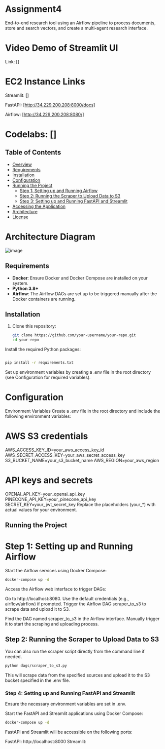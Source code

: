 # Assignment4
End-to-end research tool using an Airflow pipeline to process documents, store and search vectors, and create a multi-agent research interface.

# Video Demo of Streamlit UI
Link: []


# EC2 Instance Links

Streamlit: []

FastAPI: [http://34.229.200.208:8000/docs]

Airflow: [http://34.229.200.208:8080/]

# Codelabs: []

## Table of Contents
- [Overview](#overview)
- [Requirements](#requirements)
- [Installation](#installation)
- [Configuration](#configuration)
- [Running the Project](#running-the-project)
  - [Step 1: Setting up and Running Airflow](#step-1-setting-up-and-running-airflow)
  - [Step 2: Running the Scraper to Upload Data to S3](#step-2-running-the-scraper-to-upload-data-to-s3)
  - [Step 3: Setting up and Running FastAPI and Streamlit](#step-4-setting-up-and-running-fastapi-and-streamlit)
- [Accessing the Application](#accessing-the-application)
- [Architecture](#architecture)
- [License](#license)

# Architecture Diagram
![image](https://github.com/user-attachments/assets/54ac10a4-2b0b-4ace-b838-76d48b4b9d55)

## Requirements

- **Docker**: Ensure Docker and Docker Compose are installed on your system.
- **Python 3.8+**
- **Airflow**: The Airflow DAGs are set up to be triggered manually after the Docker containers are running.

## Installation

1. Clone this repository:

   ```bash
   git clone https://github.com/your-username/your-repo.git
   cd your-repo
   ```
Install the required Python packages:

```bash

pip install -r requirements.txt
```
Set up environment variables by creating a .env file in the root directory (see Configuration for required variables).

# Configuration
Environment Variables
Create a .env file in the root directory and include the following environment variables:

# AWS S3 credentials
AWS_ACCESS_KEY_ID=your_aws_access_key_id
AWS_SECRET_ACCESS_KEY=your_aws_secret_access_key
S3_BUCKET_NAME=your_s3_bucket_name
AWS_REGION=your_aws_region

# API keys and secrets
OPENAI_API_KEY=your_openai_api_key
PINECONE_API_KEY=your_pinecone_api_key
SECRET_KEY=your_jwt_secret_key
Replace the placeholders (your_*) with actual values for your environment.

## Running the Project

# Step 1: Setting up and Running Airflow
Start the Airflow services using Docker Compose:

```bash
docker-compose up -d
```
Access the Airflow web interface to trigger DAGs:

Go to http://localhost:8080.
Use the default credentials (e.g., airflow/airflow) if prompted.
Trigger the Airflow DAG scraper_to_s3 to scrape data and upload it to S3.

Find the DAG named scraper_to_s3 in the Airflow interface.
Manually trigger it to start the scraping and uploading process.

## Step 2: Running the Scraper to Upload Data to S3
You can also run the scraper script directly from the command line if needed.

```bash
python dags/scraper_to_s3.py
```
This will scrape data from the specified sources and upload it to the S3 bucket specified in the .env file.

### Step 4: Setting up and Running FastAPI and Streamlit
Ensure the necessary environment variables are set in .env.

Start the FastAPI and Streamlit applications using Docker Compose:

```bash
docker-compose up -d
```
FastAPI and Streamlit will be accessible on the following ports:

FastAPI: http://localhost:8000
Streamlit: 

